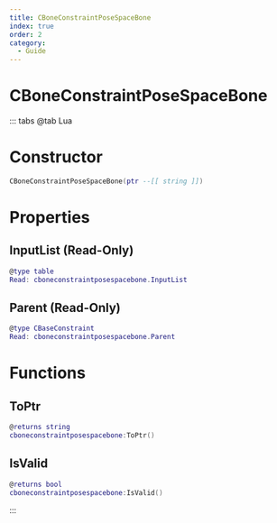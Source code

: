 ```yaml
---
title: CBoneConstraintPoseSpaceBone
index: true
order: 2
category:
  - Guide
---
```


# CBoneConstraintPoseSpaceBone

::: tabs
@tab Lua
# Constructor
```lua
CBoneConstraintPoseSpaceBone(ptr --[[ string ]])
```
# Properties
## InputList (Read-Only)
```lua
@type table
Read: cboneconstraintposespacebone.InputList
```
## Parent (Read-Only)
```lua
@type CBaseConstraint
Read: cboneconstraintposespacebone.Parent
```
# Functions
## ToPtr
```lua
@returns string
cboneconstraintposespacebone:ToPtr()
```
## IsValid
```lua
@returns bool
cboneconstraintposespacebone:IsValid()
```

:::